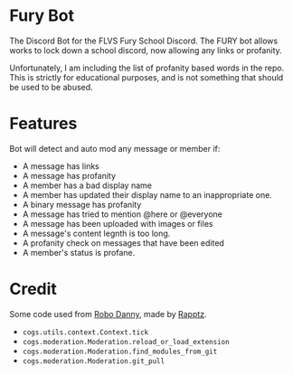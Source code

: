 # Fury Bot
The Discord Bot for the FLVS Fury School Discord. The FURY bot allows works to lock down a school discord, now allowing any links or profanity.

Unfortunately, I am including the list of profanity based words in the repo. This is strictly for educational purposes, and is not something that should be used to be abused.

# Features
Bot will detect and auto mod any message or member if:

- A message has links
- A message has profanity
- A member has a bad display name
- A member has updated their display name to an inappropriate one.
- A binary message has profanity
- A message has tried to mention @here or @everyone
- A message has been uploaded with images or files
- A message's content legnth is too long.
- A profanity check on messages that have been edited
- A member's status is profane.


# Credit
Some code used from [Robo Danny](https://github.com/Rapptz/RoboDanny/), made by [Rapptz](https://github.com/Rapptz/).

- `cogs.utils.context.Context.tick` 
- `cogs.moderation.Moderation.reload_or_load_extension`
- `cogs.moderation.Moderation.find_modules_from_git`
- `cogs.moderation.Moderation.git_pull`
